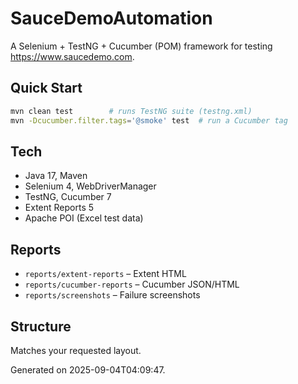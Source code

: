 # SauceDemoAutomation

A Selenium + TestNG + Cucumber (POM) framework for testing https://www.saucedemo.com.

## Quick Start
```bash
mvn clean test        # runs TestNG suite (testng.xml)
mvn -Dcucumber.filter.tags='@smoke' test  # run a Cucumber tag
```

## Tech
- Java 17, Maven
- Selenium 4, WebDriverManager
- TestNG, Cucumber 7
- Extent Reports 5
- Apache POI (Excel test data)

## Reports
- `reports/extent-reports` – Extent HTML
- `reports/cucumber-reports` – Cucumber JSON/HTML
- `reports/screenshots` – Failure screenshots

## Structure
Matches your requested layout.

Generated on 2025-09-04T04:09:47.
